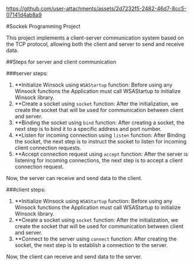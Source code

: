 

https://github.com/user-attachments/assets/2d7232f5-2482-46d7-8cc5-07141d4ab8a9

#Sockek Programming Project

This project implements a client-server communication system based on the TCP protocol, 
allowing both the client and server to send and receive data.

##Steps for server and client communication

###server steps:
1. **Initialize Winsock using `WSAStartup` function: Before using any Winsock functions the Application must call WSAStartup
  to initialize Winsock library.
2. **Create a socket using `socket` function: After the initialization, we create the socket that will be used for communication
  between client and server.
3. **Binding the socket using `bind` function: After creating a socket, the next step is to bind it to a specific address
 and port number.
4. **Listen for incoming connection using `listen` function: After Binding the socket, the next step is to instruct the socket
 to listen for incoming client connection requests.
5. **Accept connection request using `accept` function: After the server is listening for incoming connections, the next step
is to accept a client connection request.

Now, the server can receive and send data to the client.

###client steps:
1. **Initialize Winsock using `WSAStartup` function: Before using any Winsock functions the Application must call WSAStartup
  to initialize Winsock library.
2. **Create a socket using `socket` function: After the initialization, we create the socket that will be used for communication
  between client and server.
3. **Connect to the server using `connect` function: After creating the socket, the next step is to establish a connection to the server.

Now, the client can receive and send data to the server.
